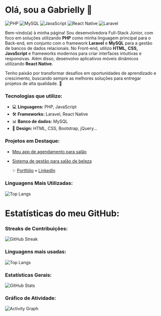 # Olá, sou a Gabrielly 👋
![PHP](https://img.shields.io/badge/PHP-777BB4?style=for-the-badge&logo=php&logoColor=white)
![MySQL](https://img.shields.io/badge/MySQL-4479A1?style=for-the-badge&logo=mysql&logoColor=white)
![JavaScript](https://img.shields.io/badge/JavaScript-F7DF1E?style=for-the-badge&logo=javascript&logoColor=black)
![React Native](https://img.shields.io/badge/React_Native-20232A?style=for-the-badge&logo=react&logoColor=61DAFB)
![Laravel](https://img.shields.io/badge/Laravel-FF2D20?style=for-the-badge&logo=laravel&logoColor=white)

Bem-vindo(a) à minha página!
Sou desenvolvedora Full-Stack Júnior, com foco em soluções utilizando **PHP** como minha linguagem principal para o Back-end, em conjunto com o framework **Laravel** e **MySQL** para a gestão de bancos de dados relacionais. No Front-end, utilizo **HTML,** **CSS,** **JavaScript** e frameworks modernos para criar interfaces intuitivas e responsivas. Além disso, desenvolvo aplicativos móveis dinâmicos utilizando **React Native**.

Tenho paixão por transformar desafios em oportunidades de aprendizado e crescimento, buscando sempre as melhores soluções para entregar projetos de alta qualidade. 🚀

### Tecnologias que utilizo:
- 💻 **Linguagens:** PHP, JavaScript
- 🛠 **Frameworks:** Laravel, React Native
- 📊 **Banco de dados:** MySQL
- 🎨 **Design:** HTML, CSS, Bootstrap, jQuery...

### Projetos em Destaque:
- [Meu app de agendamento para salão](link_do_projeto)
- [Sistema de gestão para salão de beleza](link_do_projeto)

  ✨ [Portfólio](link_portfolio) • [LinkedIn](https://www.linkedin.com/in/gabriellynr)


### Linguagens Mais Utilizadas:
![Top Langs](https://github-readme-stats.vercel.app/api/top-langs/?username=eugabriellyr&layout=compact&theme=radical)
# Estatísticas do meu GitHub:

### Streaks de Contribuições:
![GitHub Streak](https://github-readme-streak-stats.herokuapp.com/?user=eugabriellyr&theme=radical)

### Linguagens mais usadas:
![Top Langs](https://github-readme-stats.vercel.app/api/top-langs/?username=eugabriellyr&layout=compact&theme=radical)

### Estatísticas Gerais:
![GitHub Stats](https://github-readme-stats.vercel.app/api?username=eugabriellyr&show_icons=true&theme=vue-dark)

### Gráfico de Atividade:
![Activity Graph](https://github-readme-activity-graph.cyclic.app/graph?username=eugabriellyr&theme=dracula)





